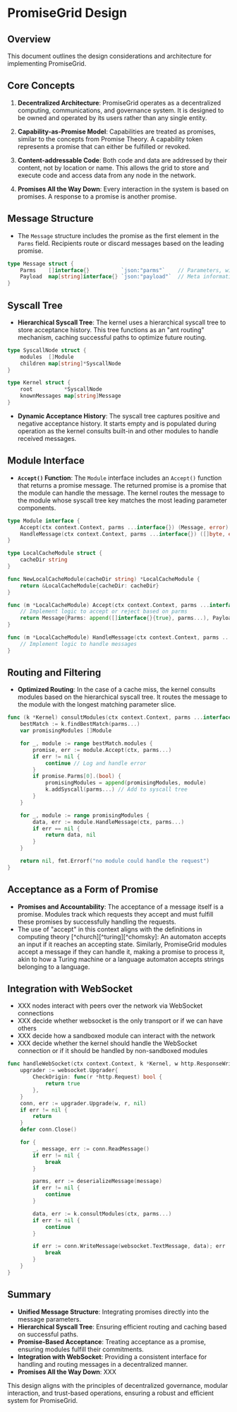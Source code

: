 # PromiseGrid Design

## Overview

This document outlines the design considerations and architecture for implementing PromiseGrid.

## Core Concepts

1. **Decentralized Architecture**: PromiseGrid operates as a
   decentralized computing, communications, and governance system. It
   is designed to be owned and operated by its users rather than any
   single entity.

2. **Capability-as-Promise Model**: Capabilities are treated as
   promises, similar to the concepts from Promise Theory. A capability
   token represents a promise that can either be fulfilled or revoked.

3. **Content-addressable Code**: Both code and data are addressed by
   their content, not by location or name. This allows the grid to
   store and execute code and access data from any node in the
   network.

4. **Promises All the Way Down**: Every interaction in the system is
   based on promises. A response to a promise is another promise.

## Message Structure

- The `Message` structure includes the promise as the first element in
  the `Parms` field. Recipients route or discard messages based on the
  leading promise.

```go
type Message struct {
    Parms    []interface{}          `json:"parms"`    // Parameters, with promise as the first element
    Payload  map[string]interface{} `json:"payload"`  // Meta information or additional data
}
```

## Syscall Tree

- **Hierarchical Syscall Tree**: The kernel uses a hierarchical
  syscall tree to store acceptance history. This tree functions as an
  "ant routing" mechanism, caching successful paths to optimize future
  routing.

```go
type SyscallNode struct {
    modules  []Module
    children map[string]*SyscallNode
}

type Kernel struct {
    root          *SyscallNode
    knownMessages map[string]Message
}
```

- **Dynamic Acceptance History**: The syscall tree captures positive
  and negative acceptance history. It starts empty and is populated
  during operation as the kernel consults built-in and other modules
  to handle received messages.

## Module Interface

- **`Accept()` Function**: The `Module` interface includes an
  `Accept()` function that returns a promise message. The returned
  promise is a promise that the module can handle the message. The
  kernel routes the message to the module whose syscall tree key
  matches the most leading parameter components.

```go
type Module interface {
    Accept(ctx context.Context, parms ...interface{}) (Message, error)
    HandleMessage(ctx context.Context, parms ...interface{}) ([]byte, error)
}

type LocalCacheModule struct {
    cacheDir string
}

func NewLocalCacheModule(cacheDir string) *LocalCacheModule {
    return &LocalCacheModule{cacheDir: cacheDir}
}

func (m *LocalCacheModule) Accept(ctx context.Context, parms ...interface{}) (Message, error) {
    // Implement logic to accept or reject based on parms
    return Message{Parms: append([]interface{}{true}, parms...), Payload: map[string]interface{}{"info": "cache module"}}, nil
}

func (m *LocalCacheModule) HandleMessage(ctx context.Context, parms ...interface{}) ([]byte, error) {
    // Implement logic to handle messages
}
```

## Routing and Filtering

- **Optimized Routing**: In the case of a cache miss, the kernel consults modules based on the hierarchical syscall tree. It routes the message to the module with the longest matching parameter slice.

```go
func (k *Kernel) consultModules(ctx context.Context, parms ...interface{}) ([]byte, error) {
    bestMatch := k.findBestMatch(parms...)
    var promisingModules []Module

    for _, module := range bestMatch.modules {
        promise, err := module.Accept(ctx, parms...)
        if err != nil {
            continue // Log and handle error
        }
        if promise.Parms[0].(bool) {
            promisingModules = append(promisingModules, module)
            k.addSyscall(parms...) // Add to syscall tree
        }
    }

    for _, module := range promisingModules {
        data, err := module.HandleMessage(ctx, parms...)
        if err == nil {
            return data, nil
        }
    }

    return nil, fmt.Errorf("no module could handle the request")
}
```

## Acceptance as a Form of Promise

- **Promises and Accountability**: The acceptance of a message itself
  is a promise. Modules track which requests they accept and must
  fulfill these promises by successfully handling the requests.
- The use of "accept" in this context aligns with the definitions in
  computing theory [^church][^turing][^chomsky]: An automaton accepts
  an input if it reaches an accepting state. Similarly, PromiseGrid
  modules accept a message if they can handle it, making a promise to
  process it, akin to how a Turing machine or a language automaton
  accepts strings belonging to a language.

## Integration with WebSocket

- XXX nodes interact with peers over the network via WebSocket connections
- XXX decide whether websocket is the only transport or if we can have others
- XXX decide how a sandboxed module can interact with the network
- XXX decide whether the kernel should handle the WebSocket connection or if it should be handled by non-sandboxed modules


```go
func handleWebSocket(ctx context.Context, k *Kernel, w http.ResponseWriter, r *http.Request) {
    upgrader := websocket.Upgrader{
        CheckOrigin: func(r *http.Request) bool {
            return true
        },
    }
    conn, err := upgrader.Upgrade(w, r, nil)
    if err != nil {
        return
    }
    defer conn.Close()

    for {
        _, message, err := conn.ReadMessage()
        if err != nil {
            break
        }

        parms, err := deserializeMessage(message)
        if err != nil {
            continue
        }

        data, err := k.consultModules(ctx, parms...)
        if err != nil {
            continue
        }

        if err := conn.WriteMessage(websocket.TextMessage, data); err != nil {
            break
        }
    }
}
```

## Summary

- **Unified Message Structure**: Integrating promises directly into
  the message parameters.
- **Hierarchical Syscall Tree**: Ensuring efficient routing and
  caching based on successful paths.
- **Promise-Based Acceptance**: Treating acceptance as a promise,
  ensuring modules fulfill their commitments.
- **Integration with WebSocket**: Providing a consistent interface for
  handling and routing messages in a decentralized manner.
- **Promises All the Way Down**: XXX

This design aligns with the principles of decentralized governance, modular interaction, and trust-based operations, ensuring a robust and efficient system for PromiseGrid.

